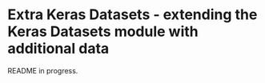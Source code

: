 # Extra Keras Datasets - extending the Keras Datasets module with additional data
README in progress.
